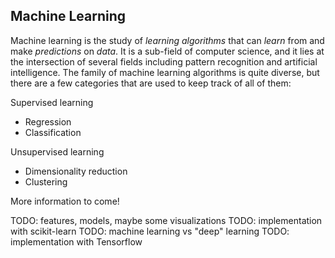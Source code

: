 ## Machine Learning

Machine learning is the study of _learning algorithms_ that can _learn_ from and make _predictions_ on _data_. It is a sub-field of computer science, and it lies at the intersection of several fields including pattern recognition and artificial intelligence. The family of machine learning algorithms is quite diverse, but there are a few categories that are used to keep track of all of them:

Supervised learning
- Regression
- Classification

Unsupervised learning
- Dimensionality reduction
- Clustering

More information to come!

TODO: features, models, maybe some visualizations
TODO: implementation with scikit-learn
TODO: machine learning vs "deep" learning
TODO: implementation with Tensorflow

